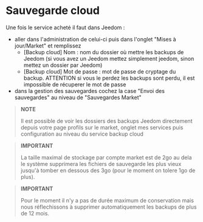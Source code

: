 # Sauvegarde cloud

Une fois le service acheté il faut dans Jeedom : 

- aller dans l'administration de celui-ci puis dans l'onglet "Mises à jour/Market" et remplissez
  - [Backup cloud] Nom : nom du dossier où mettre les backups de Jeedom (si vous avez un Jeedom mettez simplement jeedom, sinon mettez un dossier par Jeedom)
  - [Backup cloud] Mot de passe : mot de passe de cryptage du backup. ATTENTION si vous le perdez les backups sont perdu, il est impossible de récuperer le mot de passe
- dans la gestion des sauvegardes cochez la case "Envoi des sauvegardes" au niveau de "Sauvegardes Market"

>**NOTE**
>
>Il est possible de voir les dossiers des backups Jeedom directement depuis votre page profils sur le market, onglet mes services puis configuration au niveau du service backup cloud

>**IMPORTANT**
>
>La taille maximal de stockage par compte market est de 2go au dela le système supprimera les fichiers de sauvegarde les plus vieux jusqu'à tomber en dessous des 3go (pour le moment on tolere 1go de plus).

>**IMPORTANT**
>
>Pour le moment il n'y a pas de durée maximum de conservation mais nous réflechissons à supprimer automatiquement les backups de plus de 12 mois.
